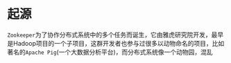 # 起源



`Zookeeper`为了协作分布式系统中的多个任务而诞生，它由雅虎研究院开发，最早是Hadoop项目的一个子项目，这群开发者也参与过很多以动物命名的项目，比如著名的`Apache Pig`(一个大数据分析平台)，而分布式系统像一个动物园，混乱